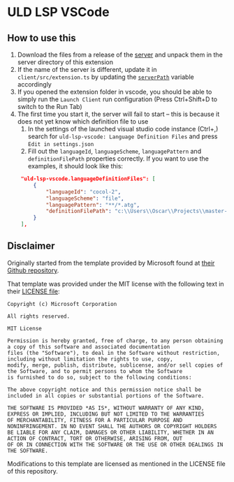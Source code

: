 # ULD LSP VSCode

## How to use this

1. Download the files from a release of the [server](https://github.com/AblingerOscar/uld-lsp-server/releases) and unpack them in the server directory of this extension
2. If the name of the server is different, update it in `client/src/extension.ts` by updating the [`serverPath`](https://github.com/AblingerOscar/uld-lsp-vscode/blob/7e5275512c6e43eca64bf3bf630b83b5e7c8a384/client/src/extension.ts#L22) variable accordingly
3. If you opened the extension folder in vscode, you should be able to simply run the `Launch Client` run configuration (Press Ctrl+Shift+D to switch to the Run Tab)
4. The first time you start it, the server will fail to start – this is because it does not yet know which definition file to use
   1. In the settings of the launched visual studio code instance (Ctrl+,) search for `uld-lsp-vscode: Language Definition Files` and press `Edit in settings.json`
   2. Fill out the `languageId`, `languageScheme`, `languagePattern` and `definitionFilePath` properties correctly. If you want to use the examples, it should look like this:
   ```json
    "uld-lsp-vscode.languageDefinitionFiles": [
        {
            "languageId": "cocol-2",
            "languageScheme": "file",
            "languagePattern": "**/*.atg",
            "definitionFilePath": "c:\\Users\\Oscar\\Projects\\master-thesis\\uld-lsp-vscode\\examples\\Cocol-2.def"
        }
    ],
   ```

## Disclaimer

Originally started from the template provided by Microsoft found at
[their Github repository](https://github.com/Microsoft/vscode-extension-samples/tree/master/lsp-sample).

That template was provided under the MIT license with the following
text in their [LICENSE file](https://github.com/microsoft/vscode-extension-samples/blob/master/LICENSE):

```
Copyright (c) Microsoft Corporation

All rights reserved. 

MIT License

Permission is hereby granted, free of charge, to any person obtaining a copy of this software and associated documentation 
files (the "Software"), to deal in the Software without restriction, including without limitation the rights to use, copy,
modify, merge, publish, distribute, sublicense, and/or sell copies of the Software, and to permit persons to whom the Software 
is furnished to do so, subject to the following conditions:

The above copyright notice and this permission notice shall be included in all copies or substantial portions of the Software.

THE SOFTWARE IS PROVIDED *AS IS*, WITHOUT WARRANTY OF ANY KIND, EXPRESS OR IMPLIED, INCLUDING BUT NOT LIMITED TO THE WARRANTIES
OF MERCHANTABILITY, FITNESS FOR A PARTICULAR PURPOSE AND NONINFRINGEMENT. IN NO EVENT SHALL THE AUTHORS OR COPYRIGHT HOLDERS 
BE LIABLE FOR ANY CLAIM, DAMAGES OR OTHER LIABILITY, WHETHER IN AN ACTION OF CONTRACT, TORT OR OTHERWISE, ARISING FROM, OUT 
OF OR IN CONNECTION WITH THE SOFTWARE OR THE USE OR OTHER DEALINGS IN THE SOFTWARE.
```

Modifications to this template are licensed as mentioned in the LICENSE file of this repository.
